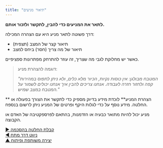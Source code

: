 ```yaml
---
title: "תיאור מניעים"
---
```



**לתאר את המניעים כדי להבין, לתקשר ולזכור אותם.**

דרך פשוטה לתאר מניע היא עם הצהרה המכילה:

- תיאור קצר של המצב (תצפית) 
- תיאור של מה צריך (חסר) ביחס למצב 

כאשר יש מחלוקת לגבי מה שצריך, זה עוזר להתרחק מפתרונות ספציפיים.


> דוגמה להצהרת מניע:
> 
> *"המטבח מבולגן: אין כוסות נקיות, הכיור מלא כלים, ולא ניתן לתפוס במהירות קפה ולחזור חזרה לעבודה. אנחנו צריכים להבין איך אנחנו יכולים לשמור על המטבח במצב שמיש."*

** הצהרת המניע** לוכדת מידע בדיוק מספיק כדי לתקשר את הצורך בפעולה או החלטה. מידע נוסף על כדי לגלות היקף ופרטים של המניע ניתן לרשום בנספח.

מניע יכול להיות מתואר כבעיה או הזדמנות, בהתאם לפרספקטיבה של האדם או הקבוצה.

[&#9654; קבלת החלטה בהסכמה](consent-decision-making.html)<br/>[&#9664; ניווט דרך מתח](navigate-via-tension.html)<br/>[&#9650; יצירה משותפת ופיתוח](co-creation-and-evolution.html)

